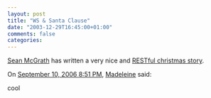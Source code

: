 ```yaml
---
layout: post
title: "WS & Santa Clause"
date: "2003-12-29T16:45:00+01:00"
comments: false
categories: 
---
```


<p><a href="http://seanmcgrath.blogspot.com/">Sean McGrath</a> has written a very nice and <a href="http://groups.yahoo.com/group/service-orientated-architecture/message/917">RESTful christmas story</a>.</p>

<section class="comments">

<div class="comment" id="comment-131">
On <a href="#comment-131" title="Permalink to this comment">September 10, 2006  8:51 PM</a>, <a href="http://124,444" title="http://124,444" rel="nofollow">Madeleine</a>
said:
<p>cool</p>


</section>

